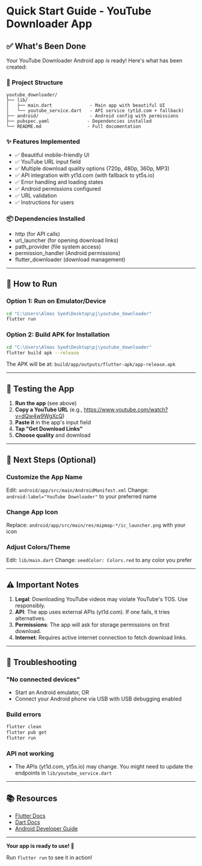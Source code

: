 # Quick Start Guide - YouTube Downloader App

## ✅ What's Been Done

Your YouTube Downloader Android app is ready! Here's what has been created:

### 📁 Project Structure
```
youtube_downloader/
├── lib/
│   ├── main.dart              - Main app with beautiful UI
│   └── youtube_service.dart   - API service (yt1d.com + fallback)
├── android/                   - Android config with permissions
├── pubspec.yaml              - Dependencies installed
└── README.md                 - Full documentation
```

### ✨ Features Implemented
- ✅ Beautiful mobile-friendly UI
- ✅ YouTube URL input field
- ✅ Multiple download quality options (720p, 480p, 360p, MP3)
- ✅ API integration with yt1d.com (with fallback to yt5s.io)
- ✅ Error handling and loading states
- ✅ Android permissions configured
- ✅ URL validation
- ✅ Instructions for users

### 📦 Dependencies Installed
- http (for API calls)
- url_launcher (for opening download links)
- path_provider (file system access)
- permission_handler (Android permissions)
- flutter_downloader (download management)

---

## 🚀 How to Run

### Option 1: Run on Emulator/Device
```bash
cd "C:\Users\Almas Syed\Desktop\pj\youtube_downloader"
flutter run
```

### Option 2: Build APK for Installation
```bash
cd "C:\Users\Almas Syed\Desktop\pj\youtube_downloader"
flutter build apk --release
```

The APK will be at: `build/app/outputs/flutter-apk/app-release.apk`

---

## 📱 Testing the App

1. **Run the app** (see above)
2. **Copy a YouTube URL** (e.g., https://www.youtube.com/watch?v=dQw4w9WgXcQ)
3. **Paste it** in the app's input field
4. **Tap "Get Download Links"**
5. **Choose quality** and download

---

## 🔧 Next Steps (Optional)

### Customize the App Name
Edit: `android/app/src/main/AndroidManifest.xml`
Change: `android:label="YouTube Downloader"` to your preferred name

### Change App Icon
Replace: `android/app/src/main/res/mipmap-*/ic_launcher.png` with your icon

### Adjust Colors/Theme
Edit: `lib/main.dart` 
Change: `seedColor: Colors.red` to any color you prefer

---

## ⚠️ Important Notes

1. **Legal**: Downloading YouTube videos may violate YouTube's TOS. Use responsibly.
2. **API**: The app uses external APIs (yt1d.com). If one fails, it tries alternatives.
3. **Permissions**: The app will ask for storage permissions on first download.
4. **Internet**: Requires active internet connection to fetch download links.

---

## 🐛 Troubleshooting

### "No connected devices"
- Start an Android emulator, OR
- Connect your Android phone via USB with USB debugging enabled

### Build errors
```bash
flutter clean
flutter pub get
flutter run
```

### API not working
- The APIs (yt1d.com, yt5s.io) may change. You might need to update the endpoints in `lib/youtube_service.dart`

---

## 📚 Resources

- [Flutter Docs](https://docs.flutter.dev/)
- [Dart Docs](https://dart.dev/guides)
- [Android Developer Guide](https://developer.android.com/)

---

**Your app is ready to use! 🎉**

Run `flutter run` to see it in action!
